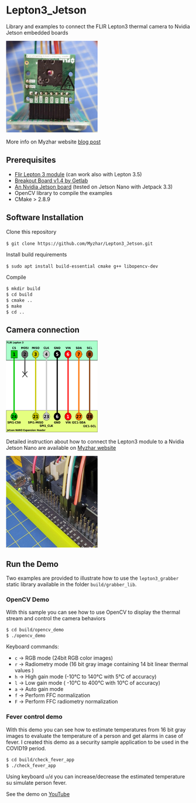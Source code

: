 # Lepton3_Jetson

Library and examples to connect the FLIR Lepton3 thermal camera to Nvidia Jetson embedded boards

<img src="images/Lepton3.jpg" width="250" height="250">

More info on Myzhar website [blog post](https://www.myzhar.com/blog/jetson-nano-with-flir-lepton3/)

## Prerequisites

* [Flir Lepton 3 module](https://www.flir.it/products/lepton/?model=500-0276-01) (can work also with Lepton 3.5)
* [Breakout Board v1.4 by Getlab](https://groupgets.com/manufacturers/getlab/products/flir-lepton-breakout-board-v1-4)
* [An Nvidia Jetson board](https://www.nvidia.com/en-us/autonomous-machines/jetson-store/) (tested on Jetson Nano with Jetpack 3.3)
* OpenCV library to compile the examples
* CMake > 2.8.9

## Software Installation

Clone this repository

`$ git clone https://github.com/Myzhar/Lepton3_Jetson.git`

Install build requirements

`$ sudo apt install build-essential cmake g++ libopencv-dev`
    
Compile

```
$ mkdir build
$ cd build
$ cmake ..
$ make
$ cd ..
```

## Camera connection

<img src="images/Connections.png" width="250" height="250">

Detailed instruction about how to connect the Lepton3 module to a Nvidia Jetson Nano are available on [Myzhar website](https://www.myzhar.com/blog/?p=4500)

<img src="images/JetsonNanoGPIO.jpg" width="250" height="250">

## Run the Demo

Two examples are provided to illustrate how to use the `lepton3_grabber` static library available in the folder `build/grabber_lib`.

### OpenCV Demo

With this sample you can see how to use OpenCV to display the thermal stream and control the camera behaviors

```
$ cd build/opencv_demo
$ ./opencv_demo
```

Keyboard commands:
* `c` -> RGB mode (24bit RGB color images)
* `r` -> Radiometry mode (16 bit gray image containing 14 bit linear thermal values )
* `h` -> High gain mode (-10°C to 140°C with 5°C of accuracy)
* `l` -> Low gain mode ( -10°C to 400°C with 10°C of accuracy)
* `a` -> Auto gain mode
* `f` -> Perform FFC normalization
* `F` -> Perform FFC radiometry normalization

### Fever control demo

With this demo you can see how to estimate temperatures from 16 bit gray images to evaluate the temperature of a person and get alarms in case of fever. 
I created this demo as a security sample application to be used in the COVID19 period.

```
$ cd build/check_fever_app
$ ./check_fever_app
```

Using keyboard `u`/`d` you can increase/decrease the estimated temperature su simulate person fever.

See the demo on [YouTube](https://youtu.be/SFStaq--3-U) 

    

